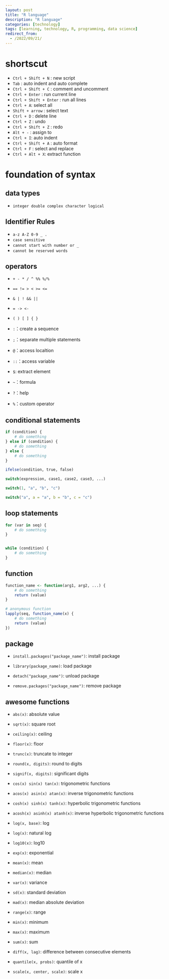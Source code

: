 ```yaml
---
layout: post
title: "R language"
description: "R language"
categories: [technology]
tags: [learning, technology, R, programming, data science]
redirect_from:
  - /2022/09/21/
---
```


# shortscut

- `Ctrl + Shift + N` : new script
- `Tab` : auto indent and auto complete
- `Ctrl + Shift + C` : comment and uncomment
- `Ctrl + Enter` : run current line
- `Ctrl + Shift + Enter` : run all lines
- `Ctrl + A`: select all
- `Shift + arrow` : select text
- `Ctrl + D` : delete line
- `Ctrl + Z` : undo
- `Ctrl + Shift + Z` : redo
- `Alt + -` : assign to
- `Ctrl + I`: auto indent
- `Ctrl + Shift + A` : auto format
- `Ctrl + F` : select and replace
- `Ctrl + Alt + X`: extract function

# foundation of syntax

## data types

- `integer double complex character logical`

## Identifier Rules

- `a-z A-Z 0-9 _ .`
- `case sensitive`
- `cannot start with number or _`
- `cannot be reserved words`

## operators

- `+ - * / ^ %% %/%`

- `== != > < >= <=`

- `& | ! && ||`

- `= -> <-`

- `( ) [ ] { }`

- `:`：create a sequence

- `;`：separate multiple statements

- `@`：access localtion

- `::`：access variable

- `$`: extract element

- `~`：formula

- `?`：help

- `%`：custom operator

## conditional statements

```r
if (condition) {
    # do something
} else if (condition) {
    # do something
} else {
    # do something
}
```

```r
ifelse(condition, true, false)
```

```R
switch(expression, case1, case2, case3, ...)

switch(1, "a", "b", "c")

switch("a", a = "a", b = "b", c = "c")
```

## loop statements

```r
for (var in seq) {
    # do something
}
```

```r

while (condition) {
    # do something
}
```

## function

```r
function_name <- function(arg1, arg2, ...) {
    # do something
    return (value)
}
```

```r
# anonymous function
lapply(seq, function_name(x) {
    # do something
    return (value)
})

```

## package

- `install.packages("package_name")`: install package

- `library(package_name)`: load package

- `detach("package_name")`: unload package

- `remove.packages("package_name")`: remove package

## awesome functions

- `abs(x)`: absolute value

- `sqrt(x)`: square root

- `ceiling(x)`: ceiling

- `floor(x)`: floor

- `trunc(x)`: truncate to integer

- `round(x, digits)`: round to digits

- `signif(x, digits)`: significant digits

- `cos(x) sin(x) tan(x)`: trigonometric functions

- `acos(x) asin(x) atan(x)`: inverse trigonometric functions

- `cosh(x) sinh(x) tanh(x)`: hyperbolic trigonometric functions

- `acosh(x) asinh(x) atanh(x)`: inverse hyperbolic trigonometric functions

- `log(x, base)`: log

- `log(x)`: natural log

- `log10(x)`: log10

- `exp(x)`: exponential

- `mean(x)`: mean

- `median(x)`: median

- `var(x)`: variance

- `sd(x)`: standard deviation

- `mad(x)`: median absolute deviation

- `range(x)`: range

- `min(x)`: minimum

- `max(x)`: maximum

- `sum(x)`: sum

- `diff(x, lag)`: difference between consecutive elements

- `quantile(x, probs)`: quantile of x

- `scale(x, center, scale)`: scale x


